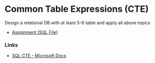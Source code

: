 # Common Table Expressions (CTE)

Design a relational DB with at least 5-6 table and apply all above topics

- [Assignment (SQL File)](./Assignment.sql)

### Links

- [SQL CTE - Microsoft Docs](https://docs.microsoft.com/en-us/sql/t-sql/queries/with-common-table-expression-transact-sql?view=sql-server-ver15)